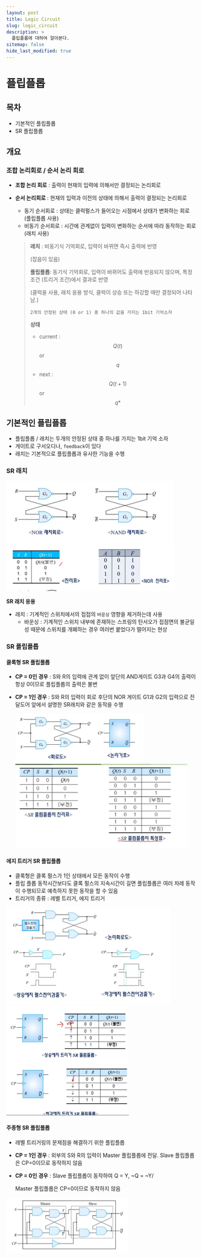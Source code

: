 ```yaml
---
layout: post
title: Logic Circuit
slug: logic_circuit
description: >
  플립플롭에 대하여 알아본다.
sitemap: false
hide_last_modified: true
---
```


# 플립플롭



##  목차

* 기본적인 플립플롭
* SR 플립플롭



## 개요



### 조합 논리회로 / 순서 논리 회로

* **조합 논리 회로** : 출력이 현재의 입력에 의해서만 결정되는 논리회로

* **순서 논리회로** : 현재의 입력과 이전의 상태에 의해서 출력이 결정되는 논리회로

  * 동기 순서회로 : 상태는 클럭펄스가 들어오는 시점에서 상태가 변화하는 회로 (플립플롭 사용)
  * 비동기 순서회로 : 시간에 관계없이 입력이 변화하는 순서에 따라 동작하는 회로 (래치 사용)
    <br>

  > **래치** : 비동기식 기억회로, 입력이 바뀌면 즉시 출력에 반영 
  >
  > (잡음이 있음)
  >
  > 
  >
  > **플립플롭**: 동기식 기억회로, 입력이 바뀌어도 출력에 반응되지 않으며, 특정 조건 (트리거 조건)에서 결과로 반영 
  >
  > (클럭을 사용, 래치 응용 방식, 클럭이 상승 또는 하강할 때만 결정되어 나타남.)
  >
  > 
  >
  > `2개의 안정된 상태 (0 or 1) 중 하나의 값을 가지는 1bit 기억소자`
  >
  > **상태** 
  >
  > * current : $$Q(t)$$ or $$q$$
  > * next : $$Q(t+1)$$ or $$q*$$

  

## 기본적인 플립플롭

* 플립플롭 / 래치는 두개의 안정된 상태 중 하나를 가지는 1bit 기억 소자
* 게이트로 구서오디나, `feedback`이 있다
* 래치는 기본적으로 플립플롭과 유사한 기능을 수행



### SR 래치

<img src="../img/flipflop1-1.jpg" style="zoom:50%;" />

<img src="../img/flipflop1-2.jpg" style="zoom:50%;" />

**SR 래치 응용**

* 래치 : 기계적인 스위치에서의 접접의 `바운싱` 영향을 제거하는데 사용
  * 바운싱 : 기계적인 스위치 내부에 존재하는 스프링의 탄서오가 접점면의 불균일성 때문에 스위치를 개폐하는 경우 여러번 붙었다가 떨어지는 현상



### SR 플립플롭

#### 클록형 SR 플립플롭

* **CP = 0인 경우** : S와 R의 입력에 관계 없이 앞단의 AND게이트 G3과 G4의 출력이 항상 0이므로 플립플롭의 출력은 불변

* **CP = 1인 경우** : S와 R의 입력이 회로 후단의  NOR 게이트 G1과 G2의 입력으로 전달도어 앞에서 설명한 SR래치와 같은 동작을 수행

  <img src="../img/flipflop1-3.jpg" style="zoom:50%;" />
  <img src="../img/flipflop1-4.jpg" style="zoom:50%;" />





#### 에지 트리거 SR 플립플롭

* 클록형은 클록 펄스가 1인 상태에서 모든 동작이 수행
* 플립 플롭 동작시간보다도 클록 펄스의 지속시간이 길면 플립플롭은 여러 차례 동작이 수행되므로 예측하지 못한 동작을 할 수 있음
* 트리거의 종류 : 레벨 트리거, 에지 트리거



<img src="../img/flipflop1-5.jpg" style="zoom:50%;" />

<img src="../img/flipflop1-6.jpg" style="zoom:50%;" />



#### 주종형 SR 플립플롭

* 레벨 트리거링의 문제점을 해결하기 위한 플립플롭

* **CP = 1인 경우** : 외부의 S와 R의 입력이 Master 플립플롭에 전달.
  Slave 플립플롭은 CP=0이므로 동작하지 않음

* **CP = 0인 경우** : Slave 플립플롭이 동작하여 Q = Y, ~Q = ~Y/

  Master 플립플롭은 CP=0이므로 동작하지 않음

<img src="../img/flipflop1-7.jpg" style="zoom:50%;" />

